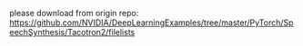 please download from origin repo:
https://github.com/NVIDIA/DeepLearningExamples/tree/master/PyTorch/SpeechSynthesis/Tacotron2/filelists
